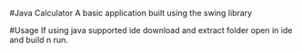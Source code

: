 #Java Calculator 
A basic application built using the swing library 

#Usage 
If using java supported ide download and extract folder 
open in ide and build n run.
